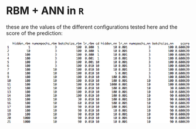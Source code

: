 # RBM + ANN in `R`

these are the values of the different configurations tested here and the score of the prediction:

![configs][configs]

[configs]: img/1.png "different configs"
